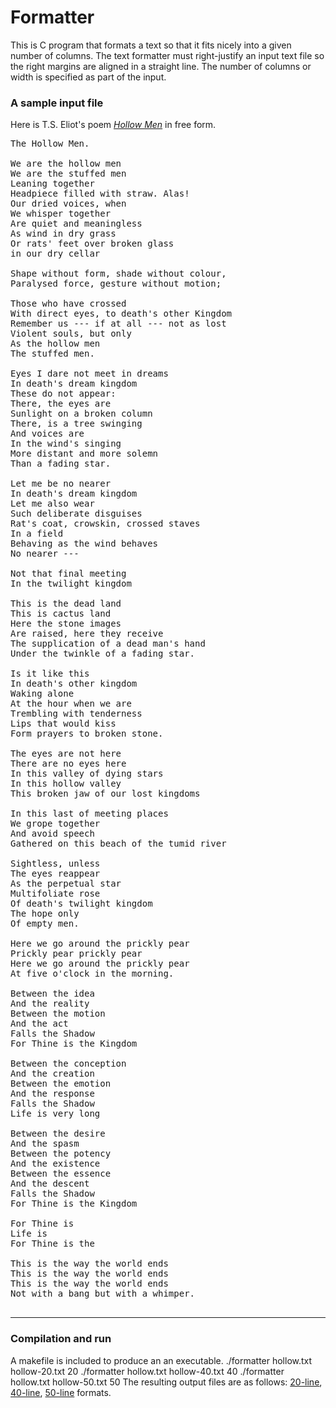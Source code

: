 # Formatter
This is C program that formats a text so that it fits nicely into a given number of columns. The text formatter must right-justify an input text file so the right margins are aligned in a straight line. The number of columns or width is specified as part of the input.
<h3>A sample input file</h3>

Here is T.S. Eliot's poem <i><a href="hollow.txt">Hollow Men</a></i> in free form.
<pre>
The Hollow Men.

We are the hollow men
We are the stuffed men
Leaning together
Headpiece filled with straw. Alas!
Our dried voices, when
We whisper together
Are quiet and meaningless
As wind in dry grass
Or rats' feet over broken glass
in our dry cellar

Shape without form, shade without colour,
Paralysed force, gesture without motion;

Those who have crossed
With direct eyes, to death's other Kingdom
Remember us --- if at all --- not as lost
Violent souls, but only
As the hollow men
The stuffed men.

Eyes I dare not meet in dreams
In death's dream kingdom
These do not appear:
There, the eyes are
Sunlight on a broken column
There, is a tree swinging
And voices are
In the wind's singing
More distant and more solemn
Than a fading star.

Let me be no nearer
In death's dream kingdom
Let me also wear
Such deliberate disguises
Rat's coat, crowskin, crossed staves
In a field
Behaving as the wind behaves
No nearer ---

Not that final meeting
In the twilight kingdom

This is the dead land
This is cactus land
Here the stone images
Are raised, here they receive
The supplication of a dead man's hand
Under the twinkle of a fading star.

Is it like this
In death's other kingdom
Waking alone
At the hour when we are
Trembling with tenderness
Lips that would kiss
Form prayers to broken stone.

The eyes are not here
There are no eyes here
In this valley of dying stars
In this hollow valley
This broken jaw of our lost kingdoms

In this last of meeting places
We grope together
And avoid speech
Gathered on this beach of the tumid river

Sightless, unless
The eyes reappear
As the perpetual star
Multifoliate rose
Of death's twilight kingdom
The hope only
Of empty men.

Here we go around the prickly pear
Prickly pear prickly pear
Here we go around the prickly pear
At five o'clock in the morning.

Between the idea
And the reality
Between the motion
And the act
Falls the Shadow
For Thine is the Kingdom

Between the conception
And the creation
Between the emotion
And the response
Falls the Shadow
Life is very long

Between the desire
And the spasm
Between the potency
And the existence
Between the essence
And the descent
Falls the Shadow
For Thine is the Kingdom

For Thine is
Life is
For Thine is the

This is the way the world ends
This is the way the world ends
This is the way the world ends
Not with a bang but with a whimper.

</pre>

<hr>

<h3>Compilation and run</h3>
A makefile is included to produce an an executable.
./formatter hollow.txt hollow-20.txt 20 
./formatter hollow.txt hollow-40.txt 40
./formatter hollow.txt hollow-50.txt 50
	</pre>
The resulting output files are as follows: 
<a href="hollow-20.txt">20-line</a>,
<a href="hollow-40.txt">40-line</a>,
<a href="hollow-50.txt">50-line</a> formats.
<br>
